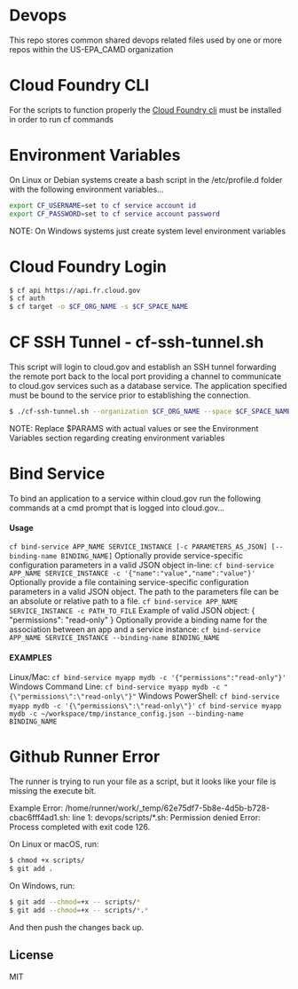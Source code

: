 # Devops
This repo stores common shared devops related files used by one or more repos within the US-EPA_CAMD organization

# Cloud Foundry CLI
For the scripts to function properly the [Cloud Foundry cli] must be installed in order to run cf commands

# Environment Variables
On Linux or Debian systems create a bash script in the /etc/profile.d folder with the following environment variables...
```sh
export CF_USERNAME=set to cf service account id
export CF_PASSWORD=set to cf service account password
```
NOTE: On Windows systems just create system level environment variables

# Cloud Foundry Login
```sh
$ cf api https://api.fr.cloud.gov
$ cf auth
$ cf target -o $CF_ORG_NAME -s $CF_SPACE_NAME
```

# CF SSH Tunnel - cf-ssh-tunnel.sh
This script will login to cloud.gov and establish an SSH tunnel forwarding the remote port back to the local port providing a channel to communicate to cloud.gov services such as a database service. The application specified must be bound to the service prior to establishing the connection.
```sh
$ ./cf-ssh-tunnel.sh --organization $CF_ORG_NAME --space $CF_SPACE_NAME --host $CF_DB_HOST --application $CF_APPLICATON --localPort $LOCAL_PORT --remotePort $REMOTE_PORT
```
NOTE: Replace $PARAMS with actual values or see the Environment Variables section regarding creating environment variables

# Bind Service
To bind an application to a service within cloud.gov run the following commands at a cmd prompt that is logged into cloud.gov...

#### Usage
`cf bind-service APP_NAME SERVICE_INSTANCE [-c PARAMETERS_AS_JSON] [--binding-name BINDING_NAME]`
Optionally provide service-specific configuration parameters in a valid JSON object in-line:
`cf bind-service APP_NAME SERVICE_INSTANCE -c '{"name":"value","name":"value"}'`
Optionally provide a file containing service-specific configuration parameters in a valid JSON object. The path to the parameters file can be an absolute or relative path to a file.
`cf bind-service APP_NAME SERVICE_INSTANCE -c PATH_TO_FILE`
Example of valid JSON object: { "permissions": "read-only" } Optionally provide a binding name for the association between an app and a service instance:
`cf bind-service APP_NAME SERVICE_INSTANCE --binding-name BINDING_NAME`

#### EXAMPLES
Linux/Mac:
`cf bind-service myapp mydb -c '{"permissions":"read-only"}'`
Windows Command Line:
`cf bind-service myapp mydb -c "{\"permissions\":\"read-only\"}"`
Windows PowerShell:
`cf bind-service myapp mydb -c '{\"permissions\":\"read-only\"}'`
`cf bind-service myapp mydb -c ~/workspace/tmp/instance_config.json --binding-name BINDING_NAME`

# Github Runner Error
The runner is trying to run your file as a script, but it looks like your file is missing the execute bit.

Example Error:
/home/runner/work/_temp/62e75df7-5b8e-4d5b-b728-cbac6fff4ad1.sh: line 1: devops/scripts/*.sh: Permission denied
Error: Process completed with exit code 126.

On Linux or macOS, run:
```sh
$ chmod +x scripts/
$ git add .
```
On Windows, run:
```sh
$ git add --chmod=+x -- scripts/*
$ git add --chmod=+x -- scripts/*.*
```
And then push the changes back up.

License
----
MIT

[//]: # (These are reference links used in the body of this note and get stripped out when the markdown processor does its job. There is no need to format nicely because it shouldn't be seen. See http://stackoverflow.com/questions/4823468/store-comments-in-markdown-syntax)

[Cloud Foundry cli]: <https://docs.cloudfoundry.org/cf-cli/install-go-cli.html>

